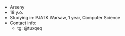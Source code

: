 - Arseny
- 18 y.o.
- Studying in: PJATK Warsaw, 1 year, Computer Science
- Contact info:
  - tg: @tuxqeq

<!---
tuxqeq/tuxqeq is a ✨ special ✨ repository because its `README.md` (this file) appears on your GitHub profile.
You can click the Preview link to take a look at your changes.
--->

